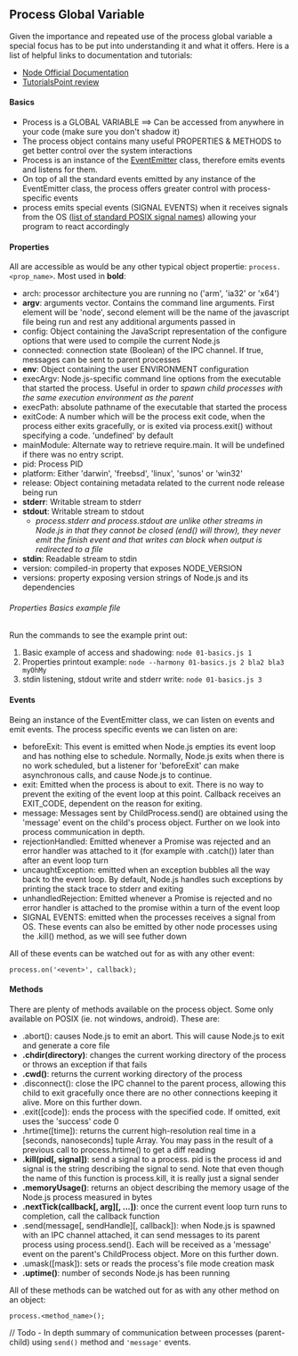 ## Process Global Variable

Given the importance and repeated use of the process global variable a special focus has to be put into understanding it and what it offers. Here is a list of helpful links to documentation and tutorials:

- [Node Official Documentation](https://nodejs.org/dist/latest-v4.x/docs/api/process.html)
- [TutorialsPoint review](http://www.tutorialspoint.com/nodejs/nodejs_process.htm)


#### Basics

- Process is a GLOBAL VARIABLE ==> Can be accessed from anywhere in your code (make sure you don't shadow it)
- The process object contains many useful PROPERTIES & METHODS to get better control over the system interactions
- Process is an instance of the [EventEmitter](https://nodejs.org/dist/latest-v4.x/docs/api/events.html#events_class_eventemitter) class, therefore emits events and listens for them.
- On top of all the standard events emitted by any instance of the EventEmitter class, the process offers greater control with process-specific events
- process emits special events (SIGNAL EVENTS) when it receives signals from the OS ([list of standard POSIX signal names](http://man7.org/linux/man-pages/man2/sigaction.2.html)) allowing your program to react accordingly

#### Properties

All are accessible as would be any other typical object propertie: `process.<prop_name>`. Most used in **bold**:

- arch: processor architecture you are running no ('arm', 'ia32' or 'x64')
- **argv**: arguments vector. Contains the command line arguments. First element will be 'node', second element will be the name of the javascript file being run and rest any additional arguments passed in
- config: Object containing the JavaScript representation of the configure options that were used to compile the current Node.js 
- connected: connection state (Boolean) of the IPC channel. If true, messages can be sent to parent processes
- **env**: Object containing the user ENVIRONMENT configuration
- execArgv: Node.js-specific command line options from the executable that started the process. Useful in order to *spawn child processes with the same execution environment as the parent*
- execPath: absolute pathname of the executable that started the process
- exitCode: A number which will be the process exit code, when the process either exits gracefully, or is exited via process.exit() without specifying a code. 'undefined' by default
- mainModule: Alternate way to retrieve require.main. It will be undefined if there was no entry script.
- pid: Process PID
- platform: Either 'darwin', 'freebsd', 'linux', 'sunos' or 'win32'
- release: Object containing metadata related to the current node release being run
- **stderr**: Writable stream to stderr
- **stdout**: Writable stream to stdout
	- *process.stderr and process.stdout are unlike other streams in Node.js in that they cannot be closed (end() will throw), they never emit the finish event and that writes can block when output is redirected to a file*
- **stdin**: Readable stream to stdin
- version: compiled-in property that exposes NODE_VERSION
- versions: property exposing version strings of Node.js and its dependencies


###### Properties Basics example file

Run the commands to see the example print out:

1. Basic example of access and shadowing: `node 01-basics.js 1`
2. Properties printout example: `node --harmony 01-basics.js 2 bla2 bla3 myOhMy`
3. stdin listening, stdout write and stderr write: `node 01-basics.js 3`


#### Events

Being an instance of the EventEmitter class, we can listen on events and emit events. The process specific events we can listen on are:

- beforeExit: This event is emitted when Node.js empties its event loop and has nothing else to schedule. Normally, Node.js exits when there is no work scheduled, but a listener for 'beforeExit' can make asynchronous calls, and cause Node.js to continue.
- exit: Emitted when the process is about to exit. There is no way to prevent the exiting of the event loop at this point. Callback receives an EXIT_CODE, dependent on the reason for exiting.
- message: Messages sent by ChildProcess.send() are obtained using the 'message' event on the child's process object. Further on we look into process communication in depth.
- rejectionHandled: Emitted whenever a Promise was rejected and an error handler was attached to it (for example with .catch()) later than after an event loop turn
- uncaughtException: emitted when an exception bubbles all the way back to the event loop. By default, Node.js handles such exceptions by printing the stack trace to stderr and exiting
- unhandledRejection: Emitted whenever a Promise is rejected and no error handler is attached to the promise within a turn of the event loop
- SIGNAL EVENTS: emitted when the processes receives a signal from OS. These events can also be emitted by other node processes using the .kill() method, as we will see futher down

All of these events can be watched out for as with any other event:

```
process.on('<event>', callback);
```


#### Methods

There are plenty of methods available on the process object. Some only available on POSIX (ie. not windows, android). These are:

- .abort(): causes Node.js to emit an abort. This will cause Node.js to exit and generate a core file
- **.chdir(directory)**: changes the current working directory of the process or throws an exception if that fails
- **.cwd()**: returns the current working directory of the process
- .disconnect(): close the IPC channel to the parent process, allowing this child to exit gracefully once there are no other connections keeping it alive. More on this further down.
- .exit([code]): ends the process with the specified code. If omitted, exit uses the 'success' code 0
- .hrtime([time]): returns the current high-resolution real time in a [seconds, nanoseconds] tuple Array. You may pass in the result of a previous call to process.hrtime() to get a diff reading
- **.kill(pid[, signal])**: send a signal to a process. pid is the process id and signal is the string describing the signal to send. Note that even though the name of this function is process.kill, it is really just a signal sender
- **.memoryUsage()**: returns an object describing the memory usage of the Node.js process measured in bytes
- **.nextTick(callback[, arg][, ...])**: once the current event loop turn runs to completion, call the callback function
- .send(message[, sendHandle][, callback]): when Node.js is spawned with an IPC channel attached, it can send messages to its parent process using process.send(). Each will be received as a 'message' event on the parent's ChildProcess object. More on this further down.
- .umask([mask]): sets or reads the process's file mode creation mask
- **.uptime()**: number of seconds Node.js has been running

All of these methods can be watched out for as with any other method on an object:

```
process.<method_name>();
```


// Todo - In depth summary of communication between processes (parent-child) using `send()` method and `'message'` events.